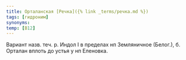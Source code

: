 ```yaml
---
title: Орталанская [Речка]({% link _terms/речка.md %})
tags: [гидроним]
synonyms:
temp: [В12]
---
```


Вариант назв. теч. р. Индол I в пределах нп Земляничное (Белог.), б. Орталан
вплоть до устья у нп Еленовка.
